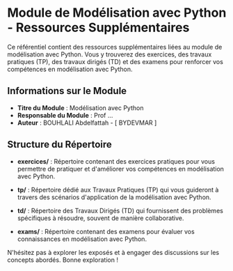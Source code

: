 # Module de Modélisation avec Python - Ressources Supplémentaires

Ce référentiel contient des ressources supplémentaires liées au module de modélisation avec Python. Vous y trouverez des exercices, des travaux pratiques (TP), des travaux dirigés (TD) et des examens pour renforcer vos compétences en modélisation avec Python.

## Informations sur le Module

- **Titre du Module** : Modélisation avec Python
- **Responsable du Module** : Prof ...
- **Auteur** : BOUHLALI Abdelfattah - [ BYDEVMAR ]

## Structure du Répertoire

- **exercices/** : Répertoire contenant des exercices pratiques pour vous permettre de pratiquer et d'améliorer vos compétences en modélisation avec Python.

- **tp/** : Répertoire dédié aux Travaux Pratiques (TP) qui vous guideront à travers des scénarios d'application de la modélisation avec Python.

- **td/** : Répertoire des Travaux Dirigés (TD) qui fournissent des problèmes spécifiques à résoudre, souvent de manière collaborative.

- **exams/** : Répertoire contenant des examens pour évaluer vos connaissances en modélisation avec Python.

N'hésitez pas à explorer les exposés et à engager des discussions sur les concepts abordés. Bonne exploration !